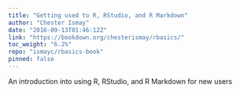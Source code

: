 ```yaml
---
title: "Getting used to R, RStudio, and R Markdown"
author: "Chester Ismay"
date: "2016-09-13T01:46:12Z"
link: "https://bookdown.org/chesterismay/rbasics/"
toc_weight: "6.2%"
repo: "ismayc/rbasics-book"
pinned: false
---
```


An introduction into using R, RStudio, and R Markdown for new users
